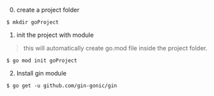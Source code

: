 0. create a project folder
```
$ mkdir goProject
```
1. init the project with module
> this will automatically create go.mod file inside the project folder.
```
$ go mod init goProject
```
2. Install gin module
```
$ go get -u github.com/gin-gonic/gin
```